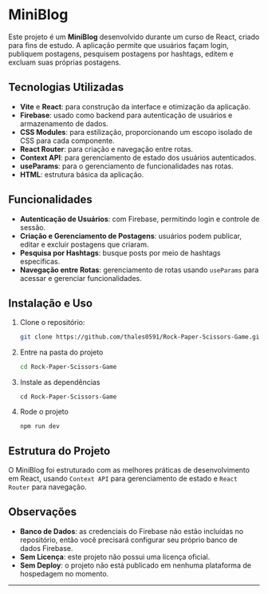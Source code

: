# MiniBlog

Este projeto é um **MiniBlog** desenvolvido durante um curso de React, criado para fins de estudo. A aplicação permite que usuários façam login, publiquem postagens, pesquisem postagens por hashtags, editem e excluam suas próprias postagens.

## Tecnologias Utilizadas

- **Vite** e **React**: para construção da interface e otimização da aplicação.
- **Firebase**: usado como backend para autenticação de usuários e armazenamento de dados.
- **CSS Modules**: para estilização, proporcionando um escopo isolado de CSS para cada componente.
- **React Router**: para criação e navegação entre rotas.
- **Context API**: para gerenciamento de estado dos usuários autenticados.
- **useParams**: para o gerenciamento de funcionalidades nas rotas.
- **HTML**: estrutura básica da aplicação.

## Funcionalidades

- **Autenticação de Usuários**: com Firebase, permitindo login e controle de sessão.
- **Criação e Gerenciamento de Postagens**: usuários podem publicar, editar e excluir postagens que criaram.
- **Pesquisa por Hashtags**: busque posts por meio de hashtags específicas.
- **Navegação entre Rotas**: gerenciamento de rotas usando `useParams` para acessar e gerenciar funcionalidades.

## Instalação e Uso

1. Clone o repositório:

   ```bash
   git clone https://github.com/thales0591/Rock-Paper-Scissors-Game.git
   ```
2. Entre na pasta do projeto
   ```bash
   cd Rock-Paper-Scissors-Game
   ```
2. Instale as dependências
    ```
    cd Rock-Paper-Scissors-Game
    ```
3. Rode o projeto
    ```
    npm run dev
    ```

## Estrutura do Projeto

O MiniBlog foi estruturado com as melhores práticas de desenvolvimento em React, usando `Context API` para gerenciamento de estado e `React Router` para navegação.

## Observações

- **Banco de Dados**: as credenciais do Firebase não estão incluídas no repositório, então você precisará configurar seu próprio banco de dados Firebase.
- **Sem Licença**: este projeto não possui uma licença oficial.
- **Sem Deploy**: o projeto não está publicado em nenhuma plataforma de hospedagem no momento.

---